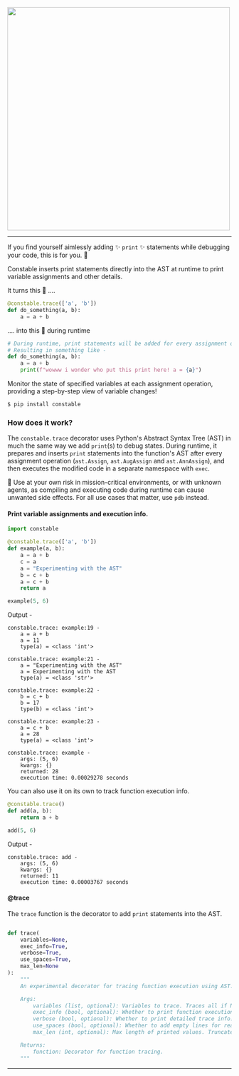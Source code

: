 <p align="left">
    <img src="https://github.com/saurabh0719/constable/assets/127945292/80cf03c8-af53-4161-9a47-b9acbc9bb413" width=500>
</p>

<hr>


If you find yourself aimlessly adding :sparkles: `print` :sparkles: statements while debugging your code, this is for you. :handshake:

Constable inserts print statements directly into the AST at runtime to print variable assignments and other details.

It turns this 🔽 ....
```python
@constable.trace(['a', 'b'])
def do_something(a, b):
    a = a + b
```
.... into this 🔽 during runtime
```python
# During runtime, print statements will be added for every assignment on 'a' & 'b'.
# Resulting in something like -
def do_something(a, b):
    a = a + b
    print(f"wowww i wonder who put this print here! a = {a}")
```

Monitor the state of specified variables at each assignment operation, providing a step-by-step view of variable changes!

```sh
$ pip install constable
```

### How does it work?

The `constable.trace` decorator uses Python's Abstract Syntax Tree (AST) in much the same way we add `print`(s) to debug states. During runtime, it prepares and inserts `print` statements into the function's AST after every assignment operation (`ast.Assign`, `ast.AugAssign` and `ast.AnnAssign`), and then executes the modified code in a separate namespace with `exec`.

:memo: Use at your own risk in mission-critical environments, or with unknown agents, as compiling and executing code during runtime can cause unwanted side effects. For all use cases that matter, use `pdb` instead.

#### Print variable assignments and execution info.

```python
import constable

@constable.trace(['a', 'b'])
def example(a, b):
    a = a + b
    c = a
    a = "Experimenting with the AST"
    b = c + b
    a = c + b
    return a

example(5, 6)
```

Output -

```
constable.trace: example:19 -
    a = a + b
    a = 11
    type(a) = <class 'int'>

constable.trace: example:21 -
    a = "Experimenting with the AST"
    a = Experimenting with the AST
    type(a) = <class 'str'>

constable.trace: example:22 -
    b = c + b
    b = 17
    type(b) = <class 'int'>

constable.trace: example:23 -
    a = c + b
    a = 28
    type(a) = <class 'int'>

constable.trace: example -
    args: (5, 6)
    kwargs: {}
    returned: 28
    execution time: 0.00029278 seconds
```

You can also use it on its own to track function execution info. 

```python
@constable.trace()
def add(a, b):
    return a + b

add(5, 6)
```

Output - 

```
constable.trace: add -
    args: (5, 6)
    kwargs: {}
    returned: 11
    execution time: 0.00003767 seconds
```


#### @trace
The `trace` function is the decorator to add `print` statements into the AST.

```python

def trace(
    variables=None,
    exec_info=True,
    verbose=True,
    use_spaces=True,
    max_len=None
):
    """
    An experimental decorator for tracing function execution using AST.

    Args:
        variables (list, optional): Variables to trace. Traces all if None. Default is None.
        exec_info (bool, optional): Whether to print function execution info. Default is True.
        verbose (bool, optional): Whether to print detailed trace info. Default is False.
        use_spaces (bool, optional): Whether to add empty lines for readability. Default is False.
        max_len (int, optional): Max length of printed values. Truncates if exceeded. Default is None.

    Returns:
        function: Decorator for function tracing.
    """

```
<hr>
